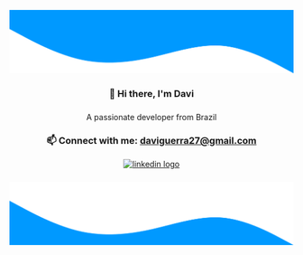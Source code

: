 ![alt text](./Top.svg)

<h3 align="center">👋 Hi there, I'm Davi</h3>

###

<p align="center">A passionate developer from Brazil</p>

###

<div align="center">
  <h3 align="center">📫 Connect with me: <a href='mailto:daviguerra27@gmail.com'>daviguerra27@gmail.com</a></h3>
    <div align="center">
    <a href="https://www.linkedin.com/in/daviggalvao/" target="_blank">
      <img src="https://raw.githubusercontent.com/maurodesouza/profile-readme-generator/master/src/assets/icons/social/linkedin/default.svg" width="52" height="40" alt="linkedin logo"/>
    </a>
  </div>
</div>

### 

![alt text](./Bottom.svg)
